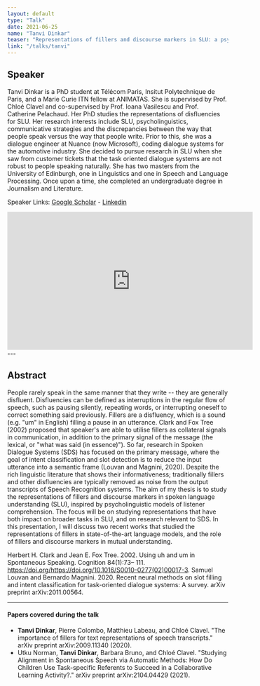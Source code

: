 ```yaml
---
layout: default
type: "Talk"
date: 2021-06-25
name: "Tanvi Dinkar"
teaser: "Representations of fillers and discourse markers in SLU: a psycholinguistic approach"
link: "/talks/tanvi"
---
```

## Speaker
Tanvi Dinkar is a PhD student at Télécom Paris, Insitut Polytechnique de Paris, and a Marie Curie ITN fellow at ANIMATAS. She is supervised by Prof. Chloé Clavel and co-supervised by Prof. Ioana Vasilescu and Prof. Catherine Pelachaud. Her PhD studies the representations of disfluencies for SLU. Her research interests include SLU, psycholinguistics, communicative strategies and the discrepancies between the way that people speak versus the way that people write. Prior to this, she was a dialogue engineer at Nuance (now Microsoft), coding dialogue systems for the automotive industry. She decided to pursue research in SLU when she saw from customer tickets that the task oriented dialogue systems are not robust to people speaking naturally. She has two masters from the University of Edinburgh, one in Linguistics and one in Speech and Language Processing. Once upon a time, she completed an undergraduate degree in Journalism and Literature.  

Speaker Links: [Google Scholar](https://scholar.google.fr/citations?user=IJObUygAAAAJ&hl=en) - [Linkedin](https://www.linkedin.com/in/tanvi-dinkar-001aa037/?originalSubdomain=fr)

<iframe width="560" height="315" src="https://www.youtube.com/embed/Mbx603Xy9cw" title="YouTube video player" frameborder="0" allow="accelerometer; autoplay; clipboard-write; encrypted-media; gyroscope; picture-in-picture" allowfullscreen></iframe>
---

## Abstract
People rarely speak in the same manner that they write -- they are generally disfluent. Disfluencies can be defined as interruptions in the regular flow of speech, such as pausing silently, repeating words, or interrupting oneself to correct something said previously. Fillers are a disfluency, which is a sound (e.g. "um" in English) filling a pause in an utterance. Clark and Fox Tree (2002)  proposed that speaker's are able to utilise fillers as collateral signals in communication, in addition to the primary signal of the message (the lexical, or "what was said (in essence)"). So far, research in Spoken Dialogue Systems (SDS) has focused on the primary message, where the goal of intent classification and slot detection is to reduce the input utterance into a semantic frame (Louvan and Magnini, 2020). Despite the rich linguistic literature that shows their informativeness; traditionally fillers and other disfluencies are typically removed as noise from the output transcripts of Speech Recognition systems. The aim of my thesis is to study the representations of fillers and discourse markers in spoken language understanding (SLU), inspired by psycholinguistic models of listener comprehension. The focus will be on studying representations that have both impact on broader tasks in SLU, and on research relevant to SDS. In this presentation, I will discuss two recent works that studied the representations of fillers in state-of-the-art language models, and the role of fillers and discourse markers in mutual understanding. 

Herbert H. Clark and Jean E. Fox Tree. 2002. Using uh and um in Spontaneous Speaking. Cognition 84(1):73–  111. https://doi.org/https://doi.org/10.1016/S0010-0277(02)00017-3.
Samuel Louvan and Bernardo Magnini. 2020. Recent neural methods on slot filling and intent classification for task-oriented dialogue systems:  A survey. arXiv preprint arXiv:2011.00564.

---

#### Papers covered during the talk
* **Tanvi Dinkar**, Pierre Colombo, Matthieu Labeau, and Chloé Clavel. "The importance of fillers for text representations of speech transcripts." arXiv preprint arXiv:2009.11340 (2020).
* Utku Norman, **Tanvi Dinkar**, Barbara Bruno, and Chloé Clavel. "Studying Alignment in Spontaneous Speech via Automatic Methods: How Do Children Use Task-specific Referents to Succeed in a Collaborative Learning Activity?." arXiv preprint arXiv:2104.04429 (2021).



